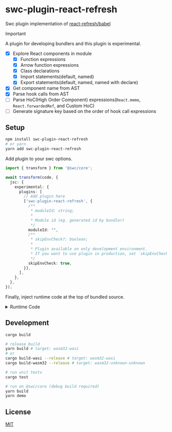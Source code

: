 # swc-plugin-react-refresh

Swc plugin implementation of [react-refresh/babel](https://www.npmjs.com/package/react-refresh)

> [!IMPORTANT]
> A plugin for developing bundlers
> and this plugin is experimental.

- [x] Explore React components in module
  - [x] Function expressions
  - [x] Arrow function expressions
  - [x] Class declarations
  - [x] Import statements(default, named)
  - [x] Export statements(default, named, named with declare)
- [x] Get component name from AST
- [x] Parse hook calls from AST
- [ ] Parse HoC(High Order Component) expressions(`React.memo`, `React.forwardedRef`, and Custom HoC)
- [ ] Generate signature key based on the order of hook call expressions

## Setup

```bash
npm install swc-plugin-react-refresh
# or yarn
yarn add swc-plugin-react-refresh
```

Add plugin to your swc options.

```ts
import { transform } from '@swc/core';

await transform(code, {
  jsc: {
    experimental: {
      plugins: [
        // Add plugin here
        ['swc-plugin-react-refresh', {
          /**
           * moduleId: string;
           * 
           * Module id (eg. generated id by bundler)
           */
          moduleId: "",
          /**
           * skipEnvCheck?: boolean;
           * 
           * Plugin available on only development environment.
           * If you want to use plugin in production, set `skipEnvCheck` to `true`.
           */
          skipEnvCheck: true,
        }],
      ],
    },
  },
});
```

Finally, inject runtime code at the top of bundled source.

<details><summary>Runtime Code</summary>

```js
const RefreshRuntime = require('react-refresh/runtime');


const ModuleMap = typeof WeakMap === 'function' ? WeakMap : Map;
const modules = new ModuleMap();

const createHmrContext = (type) => {
  const state = {
    timeout: null,
    accepted: false,
    disposed: false,
  };

  const hot = {
    accept: () => {
      if (state.disposed) {
        throw new Error('HMR module was disposed');
      }
  
      if (state.accepted) {
        throw new Error('HMR already accepted');
      }

      state.accepted = true;
      state.timeout = setTimeout(() => {
        state.timeout = null;
        RefreshRuntime.performReactRefresh();
      }, 50);
    },
    dispose: () => {
      state.disposed = true;
    },
  };

  if (modules.has(type)) {
    modules.get(type).dispose();
  }
  modules.set(type) = hot;

  return hot;
};

const isReactRefreshBoundary = (type) => {
  return RefreshRuntime.isLikelyComponentType(type) && !type.prototype.isReactComponent;
}

// `global` is platform dependent.
RefreshRuntime.injectIntoGlobalHook(global);
global.$RefreshReg$ = () => {};
global.$RefreshSig$ = () => (type) => type;
global.$RefreshRuntime$ = {
  getRegisterFunction: () => {
    return (type, id) => {
      if (!isReactRefreshBoundary(type)) return;
      RefreshRuntime.register(type, id);
    };
  },
  getCreateSignatureFunction: () => {
    return () => {
      const signature = RefreshRuntime.createSignatureFunctionForTransform();
      return (type, id, forceReset, getCustomHooks) => {
        if (!isReactRefreshBoundary(type)) return;
        signature(type, id, forceReset, getCustomHooks);
      }
    };
  },
  accept: (type) => {
    isReactRefreshBoundary(type) && createHmrContext(type).accept();
  },
};
```

</details>

## Development

```bash
cargo build

# release build
yarn build # target: wasm32-wasi
# or
cargo build-wasi --release # target: wasm32-wasi
cargo build-wasm32 --release # target: wasm32-unknown-unknown

# run unit tests
cargo test

# run on @swc/core (debug build required)
yarn build
yarn demo
```

## License

[MIT](./LICENSE)
